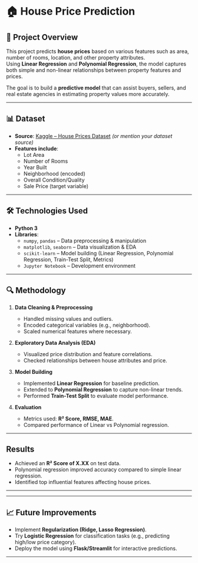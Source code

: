 # 🏠 House Price Prediction  

## 📌 Project Overview  
This project predicts **house prices** based on various features such as area, number of rooms, location, and other property attributes.  
Using **Linear Regression** and **Polynomial Regression**, the model captures both simple and non-linear relationships between property features and prices.  

The goal is to build a **predictive model** that can assist buyers, sellers, and real estate agencies in estimating property values more accurately.  

---

## 📊 Dataset  
- **Source**: [Kaggle – House Prices Dataset](https://www.kaggle.com/c/house-prices-advanced-regression-techniques) *(or mention your dataset source)*  
- **Features include**:  
  - Lot Area  
  - Number of Rooms  
  - Year Built  
  - Neighborhood (encoded)  
  - Overall Condition/Quality  
  - Sale Price (target variable)  

---

## 🛠️ Technologies Used  
- **Python 3**  
- **Libraries**:  
  - `numpy`, `pandas` – Data preprocessing & manipulation  
  - `matplotlib`, `seaborn` – Data visualization & EDA  
  - `scikit-learn` – Model building (Linear Regression, Polynomial Regression, Train-Test Split, Metrics)  
  - `Jupyter Notebook` – Development environment  

---

## 🔍 Methodology  
1. **Data Cleaning & Preprocessing**  
   - Handled missing values and outliers.  
   - Encoded categorical variables (e.g., neighborhood).  
   - Scaled numerical features where necessary.  

2. **Exploratory Data Analysis (EDA)**  
   - Visualized price distribution and feature correlations.  
   - Checked relationships between house attributes and price.  

3. **Model Building**  
   - Implemented **Linear Regression** for baseline prediction.  
   - Extended to **Polynomial Regression** to capture non-linear trends.  
   - Performed **Train-Test Split** to evaluate model performance.  

4. **Evaluation**  
   - Metrics used: **R² Score, RMSE, MAE**.  
   - Compared performance of Linear vs Polynomial regression.  

---

##  Results  
- Achieved an **R² Score of X.XX** on test data.  
- Polynomial regression improved accuracy compared to simple linear regression.  
- Identified top influential features affecting house prices.  

---


---

## 📈 Future Improvements  
- Implement **Regularization (Ridge, Lasso Regression)**.  
- Try **Logistic Regression** for classification tasks (e.g., predicting high/low price category).  
- Deploy the model using **Flask/Streamlit** for interactive predictions.  

---



